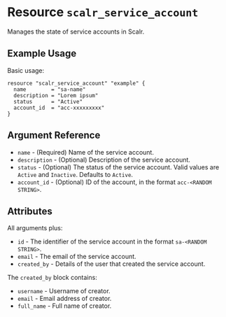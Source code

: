 
# Resource `scalr_service_account`

Manages the state of service accounts in Scalr.

## Example Usage

Basic usage:

```hcl
resource "scalr_service_account" "example" {
  name        = "sa-name"
  description = "Lorem ipsum"
  status      = "Active"
  account_id  = "acc-xxxxxxxxx"
}
```

## Argument Reference

* `name` - (Required) Name of the service account.
* `description` - (Optional) Description of the service account.
* `status` - (Optional) The status of the service account. Valid values are `Active` and `Inactive`.
Defaults to `Active`.
* `account_id` - (Optional) ID of the account, in the format `acc-<RANDOM STRING>`.

## Attributes

All arguments plus:

* `id` - The identifier of the service account in the format `sa-<RANDOM STRING>`.
* `email` - The email of the service account.
* `created_by` - Details of the user that created the service account.

The `created_by` block contains:

* `username` - Username of creator.
* `email` - Email address of creator.
* `full_name` - Full name of creator.
